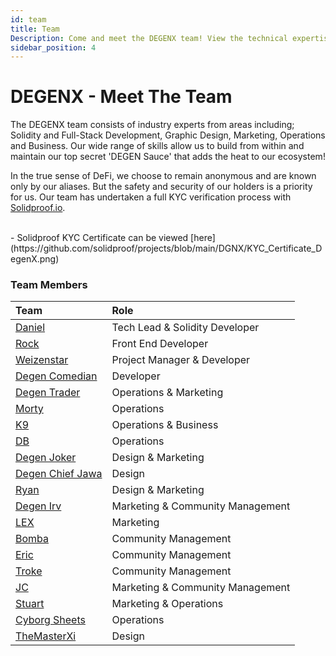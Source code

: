 ```yaml
---
id: team
title: Team 
Description: Come and meet the DEGENX team! View the technical expertise we offer to the DEGENX Ecosystem.
sidebar_position: 4
---
```

# DEGENX - Meet The Team

The DEGENX team consists of industry experts from areas including; Solidity and Full-Stack Development, Graphic Design, Marketing, Operations and Business. Our wide range of skills allow us to build from within and maintain our top secret 'DEGEN Sauce' that adds the heat to our ecosystem!

In the true sense of DeFi, we choose to remain anonymous and are known only by our aliases. But the safety and security of our holders is a priority for us. Our team has undertaken a full KYC verification process with [Solidproof.io](https://solidproof.io/).

<br/>
- Solidproof KYC Certificate can be viewed [here](https://github.com/solidproof/projects/blob/main/DGNX/KYC_Certificate_DegenX.png)

### Team Members

| Team                                                  | Role                            |
|:------------------------------------------------------|:--------------------------------|
| [Daniel](https://t.me/DegenDevDaniel)                 | Tech Lead & Solidity Developer  |
| [Rock](https://t.me/rockoor)                          | Front End Developer             |
| [Weizenstar](https://t.me/Weizenstar)                 | Project Manager & Developer     |
| [Degen Comedian](https://t.me/DegenComedian)          | Developer                       |
| [Degen Trader](https://t.me/sonic_trader)             | Operations & Marketing          |
| [Morty](https://t.me/linked404)                       | Operations                      |
| [K9](https://t.me/DegenXportal)                       | Operations & Business           |
| [DB](https://t.me/DegenB)                             | Operations                      |
| [Degen Joker](https://t.me/DegenJoker)                | Design & Marketing              |
| [Degen Chief Jawa](https://t.me/greenlanternusa)      | Design                          |
| [Ryan](https://t.me/fresianheat)                      | Design & Marketing              |
| [Degen Irv](https://t.me/IrvOne)                      | Marketing & Community Management|
| [LEX](https://t.me/LEX_gambles)                       | Marketing                       |
| [Bomba](https://t.me/Bomba_one)                       | Community Management            |
| [Eric](https://t.me/Eric_DEGEN)                       | Community Management            |
| [Troke](https://t.me/tokrunda)                        | Community Management            |
| [JC](https://t.me/JJC214)                             | Marketing & Community Management|
| [Stuart](https://t.me/hewhohodl)                      | Marketing & Operations          |
| [Cyborg Sheets](https://t.me/Turbo_Cheese)            | Operations                      |
| [TheMasterXi](https://t.me/themasterxi)               | Design                          |




